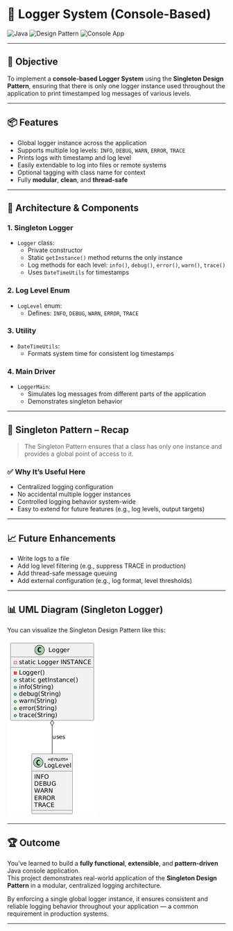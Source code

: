 # 📄 Logger System (Console-Based)

![Java](https://img.shields.io/badge/Language-Java-orange)
![Design Pattern](https://img.shields.io/badge/Pattern-Singleton-blue)
![Console App](https://img.shields.io/badge/Type-ConsoleApp-green)

---

## 🎯 Objective

To implement a **console-based Logger System** using the **Singleton Design Pattern**, ensuring that there is only one logger instance used throughout the application to print timestamped log messages of various levels.

---

## 📦 Features

- Global logger instance across the application
- Supports multiple log levels: `INFO`, `DEBUG`, `WARN`, `ERROR`, `TRACE`
- Prints logs with timestamp and log level
- Easily extendable to log into files or remote systems
- Optional tagging with class name for context
- Fully **modular**, **clean**, and **thread-safe**

---

## 🧠 Architecture & Components

### 1. Singleton Logger

- `Logger` class:
    - Private constructor
    - Static `getInstance()` method returns the only instance
    - Log methods for each level: `info()`, `debug()`, `error()`, `warn()`, `trace()`
    - Uses `DateTimeUtils` for timestamps

### 2. Log Level Enum

- `LogLevel` enum:
    - Defines: `INFO`, `DEBUG`, `WARN`, `ERROR`, `TRACE`

### 3. Utility

- `DateTimeUtils`:
    - Formats system time for consistent log timestamps

### 4. Main Driver

- `LoggerMain`:
    - Simulates log messages from different parts of the application
    - Demonstrates singleton behavior

---

## 🏁 Singleton Pattern – Recap

> The Singleton Pattern ensures that a class has only one instance and provides a global point of access to it.

### ✅ Why It’s Useful Here

- Centralized logging configuration
- No accidental multiple logger instances
- Controlled logging behavior system-wide
- Easy to extend for future features (e.g., log levels, output targets)

---

## 📈 Future Enhancements

- Write logs to a file
- Add log level filtering (e.g., suppress TRACE in production)
- Add thread-safe message queuing
- Add external configuration (e.g., log format, level thresholds)

---

## 📊 UML Diagram (Singleton Logger)

You can visualize the Singleton Design Pattern like this:

![Factory UML](assets/singleton-pattern-uml.png)

---

## 🏆 Outcome

You’ve learned to build a **fully functional**, **extensible**, and **pattern-driven** Java console application.  
This project demonstrates real-world application of the **Singleton Design Pattern** in a modular, centralized logging architecture.

By enforcing a single global logger instance, it ensures consistent and reliable logging behavior throughout your application — a common requirement in production systems.

---
